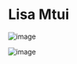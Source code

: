 # Lisa Mtui
![image](https://github.com/lmtui/ECE444-F2023-Assignment1/assets/99363546/cd22dff3-a8f2-4bdf-a61b-4cc43b3dc4e3)

![image](https://github.com/lmtui/ECE444-F2023-Assignment1/assets/99363546/4f1b12a8-ab64-4151-832a-8575ce393729)
